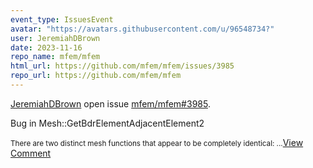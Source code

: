 ```yaml
---
event_type: IssuesEvent
avatar: "https://avatars.githubusercontent.com/u/96548734?"
user: JeremiahDBrown
date: 2023-11-16
repo_name: mfem/mfem
html_url: https://github.com/mfem/mfem/issues/3985
repo_url: https://github.com/mfem/mfem
---
```


<a href='https://github.com/JeremiahDBrown' target='_blank'>JeremiahDBrown</a> open issue <a href='https://github.com/mfem/mfem/issues/3985' target='_blank'>mfem/mfem#3985</a>.

<p>Bug in Mesh::GetBdrElementAdjacentElement2</p><small>There are two distinct mesh functions that appear to be completely identical:...</small><a href='https://github.com/mfem/mfem/issues/3985' target='_blank'>View Comment</a>